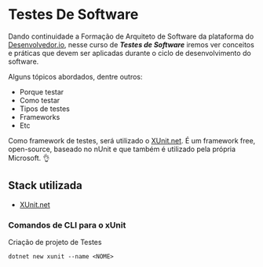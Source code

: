 # Testes De Software

Dando continuidade a Formação de Arquiteto de Software da plataforma do [Desenvolvedor.io](https://desenvolvedor.io/), nesse curso de ***Testes de Software*** iremos ver conceitos e práticas que devem ser aplicadas durante o ciclo de desenvolvimento do software.

Alguns tópicos abordados, dentre outros:
* Porque testar
* Como testar
* Tipos de testes
* Frameworks
* Etc

Como framework de testes, será utilizado o [XUnit.net](https://xunit.net/). É um framework free, open-source, baseado no nUnit e que também é utilizado pela própria Microsoft. 👌


## Stack utilizada

* [XUnit.net](https://xunit.net/)

### Comandos de CLI para o xUnit

Criação de projeto de Testes

```
dotnet new xunit --name <NOME>
```